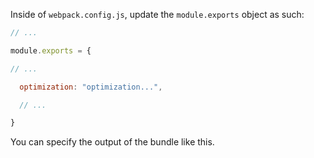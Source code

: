 Inside of `webpack.config.js`, update the `module.exports` object as such:

```js
// ...

module.exports = {

// ...

  optimization: "optimization...",

  // ...

}
```

You can specify the output of the bundle like this.

